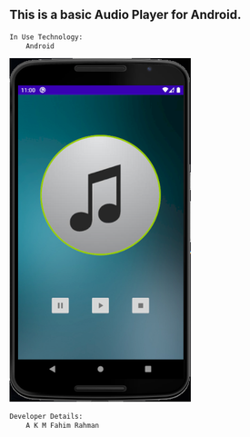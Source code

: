 ## This is a basic Audio Player for Android. 

	In Use Technology:
		Android


![App Screenshot](READMEAssets/HomeScreen.PNG)


	Developer Details:
		A K M Fahim Rahman 


